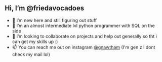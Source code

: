 ## Hi, I’m @friedavocadoes
- 👀 I’m new here and still figuring out stuff
- 🌱 I’m an almost intermediate lvl python programmer with SQL on the side
- 💞️ I’m looking to collaborate on projects and help out generally so tht i can get my skills up :)
- 📫 You can reach me out on instagram [@gnawtham](https://www.instagram.com/gnawthm/) (I'm gen z I dont check my mail lol)

<!---
friedavocadoes/friedavocadoes is a ✨ special ✨ repository because its `README.md` (this file) appears on your GitHub profile.
You can click the Preview link to take a look at your changes.
--->
